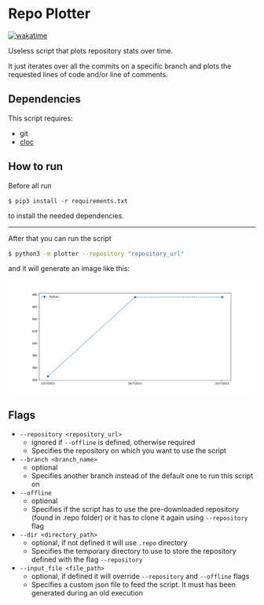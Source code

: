 # Repo Plotter

[![wakatime](https://wakatime.com/badge/github/smsimone/repo_plotter.svg)](https://wakatime.com/badge/github/smsimone/repo_plotter)

Useless script that plots repository stats over time.

It just iterates over all the commits on a specific branch and plots the requested lines of code and/or line of comments.

## Dependencies

This script requires:

- git
- [cloc](https://github.com/AlDanial/cloc)

## How to run

Before all run

```console
$ pip3 install -r requirements.txt
```

to install the needed dependencies.

---

After that you can run the script

```zsh
$ python3 -m plotter --repository "repository_url"
```

and it will generate an image like this:

![plot](./.readme/repo_plotter.png)

## Flags

- `--repository <repository_url>`
  - ignored if `--offline` is defined, otherwise required
  - Specifies the repository on which you want to use the script
- `--branch <branch_name>`
  - optional
  - Specifies another branch instead of the default one to run this script on
- `--offline`
  - optional
  - Specifies if the script has to use the pre-downloaded repository (found in .repo folder) or it has to clone it again using `--repository` flag
- `--dir <directory_path>`
  - optional, if not defined it will use `.repo` directory
  - Specifies the temporary directory to use to store the repository defined with the flag `--repository`
- `--input_file <file_path>`
  - optional, if defined it will override `--repository` and `--offline` flags
  - Specifies a custom json file to feed the script. It must has been generated during an old execution
